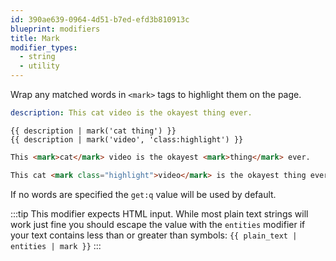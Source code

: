 ```yaml
---
id: 390ae639-0964-4d51-b7ed-efd3b810913c
blueprint: modifiers
title: Mark
modifier_types:
  - string
  - utility
---
```

Wrap any matched words in `<mark>` tags to highlight them on the page.

```yaml
description: This cat video is the okayest thing ever.
```

```
{{ description | mark('cat thing') }}
{{ description | mark('video', 'class:highlight') }}
```

```html
This <mark>cat</mark> video is the okayest <mark>thing</mark> ever.
```

```html
This cat <mark class="highlight">video</mark> is the okayest thing ever.
```

If no words are specified the `get:q` value will be used by default.

:::tip
This modifier expects HTML input. While most plain text strings will work just fine you should escape the value with the `entities` modifier if your text contains less than or greater than symbols: `{{ plain_text | entities | mark }}`
:::